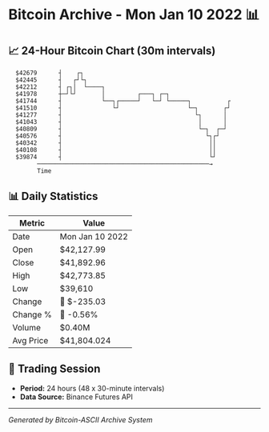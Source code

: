 # Bitcoin Archive - Mon Jan 10 2022 📊

## 📈 24-Hour Bitcoin Chart (30m intervals)

```
  $42679      ┤    ┌┐                                          
  $42445      ┤   ┌┘└┐                                         
  $42212      ┤ ┌┐│  └────┐                                    
  $41978      ┼─┘└┘       │         ┌───┐ ┌─┐                  
  $41744      ┤           └──┐┌─────┘   └─┘ └─────┐          ┌ 
  $41510      ┤              └┘                   └─┐       ┌┘ 
  $41277      ┤                                     └┐      │  
  $41043      ┤                                      │      │  
  $40809      ┤                                      └─┐  ┌─┘  
  $40576      ┤                                        └┐┌┘    
  $40342      ┤                                         ││     
  $40108      ┤                                         ││     
  $39874      ┤                                         └┘     
        ────────────────────────────────────────────────→
        Time
```

## 📊 Daily Statistics

| Metric | Value |
|--------|-------|
| Date | Mon Jan 10 2022 |
| Open | $42,127.99 |
| Close | $41,892.96 |
| High | $42,773.85 |
| Low | $39,610 |
| Change | 🔴 $-235.03 |
| Change % | 🔴 -0.56% |
| Volume | $0.40M |
| Avg Price | $41,804.024 |

## 📅 Trading Session

- **Period:** 24 hours (48 x 30-minute intervals)
- **Data Source:** Binance Futures API

---
*Generated by Bitcoin-ASCII Archive System*
